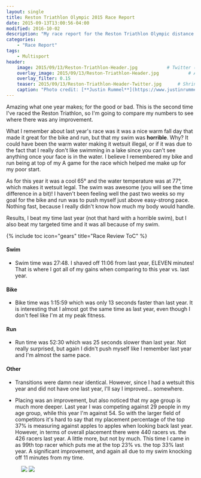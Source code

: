 ```yaml
---
layout: single
title: Reston Triathlon Olympic 2015 Race Report
date: 2015-09-13T13:00:56-04:00
modified: 2016-10-02
description: "My race report for the Reston Triathlon Olympic distance 2015"
categories:
    - "Race Report"
tags:
    - Multisport
header:
    image: 2015/09/13/Reston-Triathlon-Header.jpg			# Twitter (use 'overlay_image')
    overlay_image: 2015/09/13/Reston-Triathlon-Header.jpg		    # Article header at 2048x768
    overlay_filter: 0.15
    teaser: 2015/09/13/Reston-Triathlon-Header-Twitter.jpg 		# Shrink image to 575 width
    caption: "Photo credit: [**Justin Rummel**](https://www.justinrummel.com)"
---
```


Amazing what one year makes; for the good or bad.  This is the second time I've raced the Reston Triathlon, so I'm going to compare my numbers to see where there was any improvement.

What I remember about last year's race was it was a nice warm fall day that made it great for the bike and run, but that my swim was **horrible**.  Why?  It could have been the warm water making it wetsuit illegal, or if it was due to the fact that I really don't like swimming in a lake since you can't see anything once your face is in the water.  I believe I remembered my bike and run being at top of my A game for the race which helped me make up for my poor start.

As for this year it was a cool 65&deg; and the water temperature was at 77&deg;, which makes it wetsuit legal.  The swim was awesome (you will see the time difference in a bit)!  I haven't been feeling well the past two weeks so my goal for the bike and run was to push myself just above easy-strong pace.  Nothing fast, because I really didn't know how much my body would handle.

Results, I beat my time last year (not that hard with a horrible swim), but I also beat my targeted time and it was all because of my swim.

{% include toc icon="gears" title="Race Review ToC" %}

#### Swim

- Swim time was 27:48.  I shaved off 11:06 from last year, ELEVEN minutes!  That is where I got all of my gains when comparing to this year vs. last year.

#### Bike

- Bike time was 1:15:59 which was only 13 seconds faster than last year.  It is interesting that I almost got the same time as last year, even though I don't feel like I'm at my peak fitness.

#### Run

- Run time was 52:30 which was 25 seconds slower than last year.  Not really surprised, but again I didn't push myself like I remember last year and I'm almost the same pace.

#### Other

- Transitions were damn near identical.  However, since I had a wetsuit this year and did not have one last year, I'll say I improved... somewhere.

- Placing was an improvement, but also noticed that my age group is much more deeper.  Last year I was competing against 29 people in my age group, while this year I'm against 54.  So with the larger field of competitors it's hard to say that my placement percentage of the top 37% is measuring against apples to apples when looking back last year.  However, in terms of overall placement there were 440 racers vs. the 426 racers last year.  A little more, but not by much.  This time I came in as 99th top racer which puts me at the top 23% vs. the top 33% last year.  A significant improvement, and again all due to my swim knocking off 11 minutes from my time.

<figure class="half">
<a href="{{ site.url }}/images/2015/09/13/Reston-Triathlon-LG-1.jpg"><img src="{{ site.url }}/images/2015/09/13/Reston-Triathlon-SM-1.jpg" /></a>
<a href="{{ site.url }}/images/2015/09/13/Reston-Triathlon-LG-2.jpg"><img src="{{ site.url }}/images/2015/09/13/Reston-Triathlon-SM-2.jpg" /></a>
</figure>
